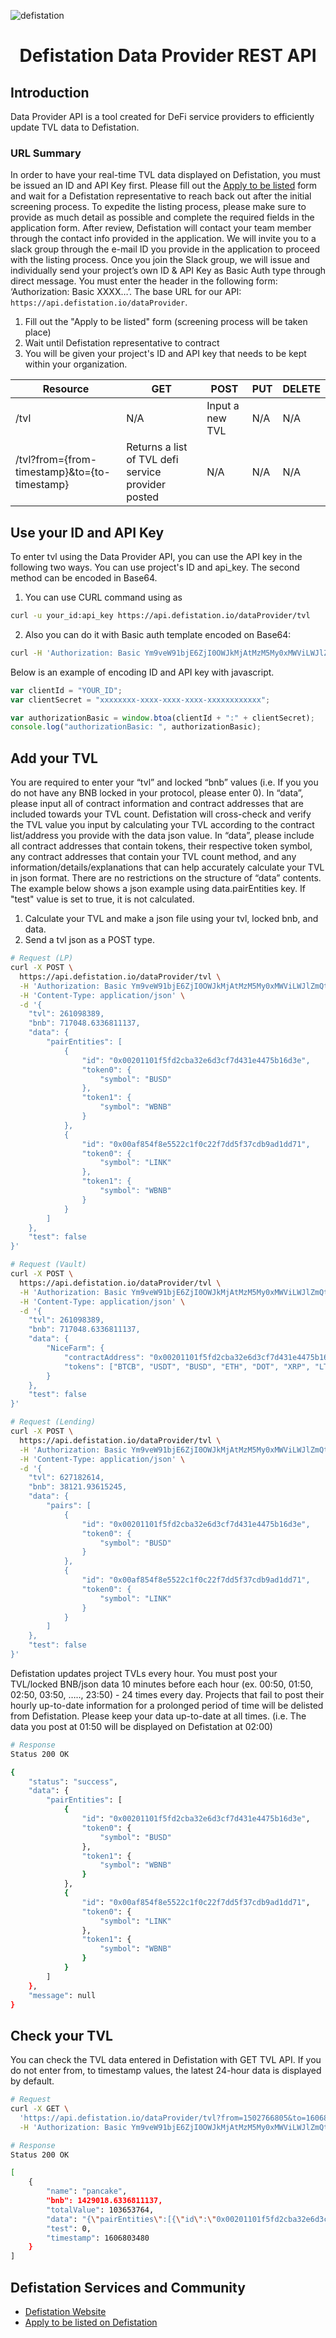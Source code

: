 ![defistation](https://user-images.githubusercontent.com/34641838/100820703-2248d480-3492-11eb-8ac5-69149d08f4dd.png)
<h1 align="center">
    Defistation Data Provider REST API
</h1>

## Introduction

Data Provider API is a tool created for DeFi service providers to efficiently update TVL data to Defistation.

### URL Summary

In order to have your real-time TVL data displayed on Defistation, you must be issued an ID and API Key first. Please fill out the [Apply to be listed](https://forms.gle/SUPc87JiR8Nt4FMp7) form and wait for a Defistation representative to reach back out after the initial screening process.
To expedite the listing process, please make sure to provide as much detail as possible and complete the required fields in the application form.
After review, Defistation will contact your team member through the contact info provided in the application. We will invite you to a slack group through the e-mail ID you provide in the application to proceed with the listing process.
Once you join the Slack group, we will issue and individually send your project’s own ID & API Key as Basic Auth type through direct message.
You must enter the header in the following form: ‘Authorization: Basic XXXX…’.
The base URL for our API: `https://api.defistation.io/dataProvider`. 

1. Fill out the "Apply to be listed" form (screening process will be taken place)
2. Wait until Defistation representative to contract
3. You will be given your project's ID and API key that needs to be kept within your organization.

| Resource                                              | GET                                                 | POST                                  | PUT                               | DELETE                                      |
| ----------------------------------------------------- | --------------------------------- | --------------------------------- | --------------------------------- | --------------------------------- |
| /tvl                                         | N/A                                                | Input a new TVL | N/A                               | N/A                                         |
| /tvl?from={from-timestamp}&to={to-timestamp} | Returns a list of TVL defi service provider posted | N/A             | N/A                               | N/A                                         |

## Use your ID and API Key

To enter tvl using the Data Provider API, you can use the API key in the following two ways. You can use project's ID and api_key. The second method can be encoded in Base64.

1. You can use CURL command using as 
```sh
curl -u your_id:api_key https://api.defistation.io/dataProvider/tvl
```

2. Also you can do it with Basic auth template encoded on Base64:
```sh
curl -H 'Authorization: Basic Ym9veW91bjE6ZjI0OWJkMjAtMzM5My0xMWViLWJlZmQtMjM0Yjg4ZDIzXXXX'
```

Below is an example of encoding ID and API key with javascript.

```js
var clientId = "YOUR_ID";
var clientSecret = "xxxxxxxx-xxxx-xxxx-xxxx-xxxxxxxxxxxx";

var authorizationBasic = window.btoa(clientId + ":" + clientSecret);
console.log("authorizationBasic: ", authorizationBasic);
```

## Add your TVL

You are required to enter your “tvl” and locked “bnb” values (i.e. If you you do not have any BNB locked in your protocol, please enter 0). In “data”, please input all of contract information and contract addresses that are included towards your TVL count. Defistation will cross-check and verify the TVL value you input by calculating your TVL according to the contract list/address you provide with the data json value.
In “data”, please include all contract addresses that contain tokens, their respective token symbol, any contract addresses that contain your TVL count method, and any information/details/explanations that can help accurately calculate your TVL in json format.
There are no restrictions on the structure of “data” contents. The example below shows a json example using data.pairEntities key.
 If "test" value is set to true, it is not calculated.

1. Calculate your TVL and make a json file using your tvl, locked bnb, and data.
2. Send a tvl json as a POST type.

```sh
# Request (LP)
curl -X POST \
  https://api.defistation.io/dataProvider/tvl \
  -H 'Authorization: Basic Ym9veW91bjE6ZjI0OWJkMjAtMzM5My0xMWViLWJlZmQtMjM0Yjg4ZDIzXXXX' \
  -H 'Content-Type: application/json' \
  -d '{
    "tvl": 261098389,
    "bnb": 717048.6336811137,
    "data": {
        "pairEntities": [
            {
                "id": "0x00201101f5fd2cba32e6d3cf7d431e4475b16d3e",
                "token0": {
                    "symbol": "BUSD"
                },
                "token1": {
                    "symbol": "WBNB"
                }
            },
            {
                "id": "0x00af854f8e5522c1f0c22f7dd5f37cdb9ad1dd71",
                "token0": {
                    "symbol": "LINK"
                },
                "token1": {
                    "symbol": "WBNB"
                }
            }
        ]
    },
    "test": false
}'

# Request (Vault)
curl -X POST \
  https://api.defistation.io/dataProvider/tvl \
  -H 'Authorization: Basic Ym9veW91bjE6ZjI0OWJkMjAtMzM5My0xMWViLWJlZmQtMjM0Yjg4ZDIzXXXX' \
  -H 'Content-Type: application/json' \
  -d '{
    "tvl": 261098389,
    "bnb": 717048.6336811137,
    "data": {
        "NiceFarm": {
            "contractAddress": "0x00201101f5fd2cba32e6d3cf7d431e4475b16d3e",
            "tokens": ["BTCB", "USDT", "BUSD", "ETH", "DOT", "XRP", "LTC", "BCH", "EOS", "DAI", "ONT", "LINK", "YFII", "BAND", "ZEC", "XTZ", "FIL", "ATOM", "ADA", "FREE", "PROPEL", "FOR"]
        }
    },
    "test": false
}'

# Request (Lending)
curl -X POST \
  https://api.defistation.io/dataProvider/tvl \
  -H 'Authorization: Basic Ym9veW91bjE6ZjI0OWJkMjAtMzM5My0xMWViLWJlZmQtMjM0Yjg4ZDIzXXXX' \
  -H 'Content-Type: application/json' \
  -d '{
    "tvl": 627182614,
    "bnb": 38121.93615245,
    "data": {
        "pairs": [
            {
                "id": "0x00201101f5fd2cba32e6d3cf7d431e4475b16d3e",
                "token0": {
                    "symbol": "BUSD"
                }
            },
            {
                "id": "0x00af854f8e5522c1f0c22f7dd5f37cdb9ad1dd71",
                "token0": {
                    "symbol": "LINK"
                }
            }
        ]
    },
    "test": false
}'
```

Defistation updates project TVLs every hour. You must post your TVL/locked BNB/json data 10 minutes before each hour (ex. 00:50, 01:50, 02:50, 03:50, ….., 23:50) - 24 times every day. Projects that fail to post their hourly up-to-date information for a prolonged period of time will be delisted from Defistation. Please keep your data up-to-date at all times. (i.e. The data you post at 01:50 will be displayed on Defistation at 02:00)

```sh
# Response
Status 200 OK

{
    "status": "success",
    "data": {
        "pairEntities": [
            {
                "id": "0x00201101f5fd2cba32e6d3cf7d431e4475b16d3e",
                "token0": {
                    "symbol": "BUSD"
                },
                "token1": {
                    "symbol": "WBNB"
                }
            },
            {
                "id": "0x00af854f8e5522c1f0c22f7dd5f37cdb9ad1dd71",
                "token0": {
                    "symbol": "LINK"
                },
                "token1": {
                    "symbol": "WBNB"
                }
            }
        ]
    },
    "message": null
}
```

## Check your TVL

You can check the TVL data entered in Defistation with GET TVL API. If you do not enter from, to timestamp values, the latest 24-hour data is displayed by default.

```sh
# Request
curl -X GET \
  'https://api.defistation.io/dataProvider/tvl?from=1502766805&to=1606803480' \
  -H 'Authorization: Basic Ym9veW91bjE6ZjI0OWJkMjAtMzM5My0xMWViLWJlZmQtMjM0Yjg4ZDIzXXXX'
```

```sh
# Response
Status 200 OK

[
    {
        "name": "pancake",
        "bnb": 1429018.6336811137,
        "totalValue": 103653764,
        "data": "{\"pairEntities\":[{\"id\":\"0x00201101f5fd2cba32e6d3cf7d431e4475b16d3e\",\"token0\":{\"symbol\":\"BUSD\"},\"token1\":{\"symbol\":\"WBNB\"}},{\"id\":\"0x00af854f8e5522c1f0c22f7dd5f37cdb9ad1dd71\",\"token0\":{\"symbol\":\"LINK\"},\"token1\":{\"symbol\":\"WBNB\"}}]}",
        "test": 0,
        "timestamp": 1606803480
    }
]
```

## Defistation Services and Community

- [Defistation Website](https://www.defistation.io/)
- [Apply to be listed on Defistation](https://docs.google.com/forms/d/e/1FAIpQLSderGL_rQr3SV6DC0b-wKfAHm3CTUabGktIjxUOctv_gscxfQ/viewform)
